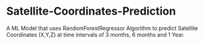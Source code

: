 # Satellite-Coordinates-Prediction
A ML Model that uses RandomForestRegressor Algorithm to predict Satellite Coordinates (X,Y,Z) at time intervals of 3 months, 6 months and 1 Year.
